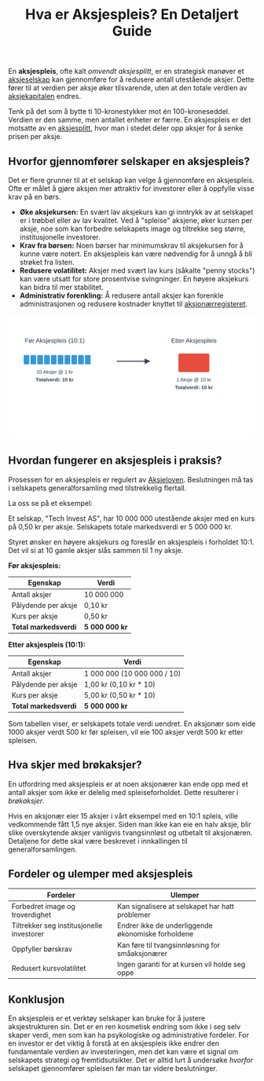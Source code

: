 ﻿---
title: "Hva er Aksjespleis? En Detaljert Guide"
seoTitle: "Hva er aksjespleis? | Omvendt aksjesplitt forklart"
description: "Aksjespleis (omvendt aksjesplitt) slår sammen aksjer for å øke kursen uten å endre aksjekapitalen. Lær hvorfor det gjøres, hvordan prosessen fungerer og virkninger for aksjonærer."
summary: "Forklaring av aksjespleis: hvorfor selskaper gjør det, hvordan det gjennomføres, og konsekvenser for aksjonærer og aksjekapital."
---

En **aksjespleis**, ofte kalt *omvendt aksjesplitt*, er en strategisk manøver et [aksjeselskap](/blogs/regnskap/hva-er-et-aksjeselskap "Hva er et aksjeselskap?") kan gjennomføre for å redusere antall utestående aksjer. Dette fører til at verdien per aksje øker tilsvarende, uten at den totale verdien av [aksjekapitalen](/blogs/regnskap/hva-er-aksjekapital "Hva er aksjekapital?") endres.

Tenk på det som å bytte ti 10-kronestykker mot én 100-kroneseddel. Verdien er den samme, men antallet enheter er færre. En aksjespleis er det motsatte av en [aksjesplitt](/blogs/regnskap/hva-er-aksjesplitt "Hva er en Aksjesplitt? En Komplett Guide"), hvor man i stedet deler opp aksjer for å senke prisen per aksje.

## Hvorfor gjennomfører selskaper en aksjespleis?

Det er flere grunner til at et selskap kan velge å gjennomføre en aksjespleis. Ofte er målet å gjøre aksjen mer attraktiv for investorer eller å oppfylle visse krav på en børs.

*   **Øke aksjekursen:** En svært lav aksjekurs kan gi inntrykk av at selskapet er i trøbbel eller av lav kvalitet. Ved å "spleise" aksjene, øker kursen per aksje, noe som kan forbedre selskapets image og tiltrekke seg større, institusjonelle investorer.
*   **Krav fra børsen:** Noen børser har minimumskrav til aksjekursen for å kunne være notert. En aksjespleis kan være nødvendig for å unngå å bli strøket fra listen.
*   **Redusere volatilitet:** Aksjer med svært lav kurs (såkalte "penny stocks") kan være utsatt for store prosentvise svingninger. En høyere aksjekurs kan bidra til mer stabilitet.
*   **Administrativ forenkling:** Å redusere antall aksjer kan forenkle administrasjonen og redusere kostnader knyttet til [aksjonærregisteret](/blogs/regnskap/hva-er-aksjonaerregisteret "Hva er Aksjonærregisteret?").

![Illustrasjon som viser prosessen av en aksjespleis](aksjespleis-prosess.svg)

## Hvordan fungerer en aksjespleis i praksis?

Prosessen for en aksjespleis er regulert av [Aksjeloven](/blogs/regnskap/hva-er-aksjeloven "Les mer om Aksjeloven"). Beslutningen må tas i selskapets generalforsamling med tilstrekkelig flertall.

La oss se på et eksempel:

Et selskap, "Tech Invest AS", har 10 000 000 utestående aksjer med en kurs på 0,50 kr per aksje. Selskapets totale markedsverdi er 5 000 000 kr.

Styret ønsker en høyere aksjekurs og foreslår en aksjespleis i forholdet 10:1. Det vil si at 10 gamle aksjer slås sammen til 1 ny aksje.

**Før aksjespleis:**

| Egenskap | Verdi |
| --- | --- |
| Antall aksjer | 10 000 000 |
| Pålydende per aksje | 0,10 kr |
| Kurs per aksje | 0,50 kr |
| **Total markedsverdi** | **5 000 000 kr** |

**Etter aksjespleis (10:1):**

| Egenskap | Verdi |
| --- | --- |
| Antall aksjer | 1 000 000 (10 000 000 / 10) |
| Pålydende per aksje | 1,00 kr (0,10 kr * 10) |
| Kurs per aksje | 5,00 kr (0,50 kr * 10) |
| **Total markedsverdi** | **5 000 000 kr** |

Som tabellen viser, er selskapets totale verdi uendret. En aksjonær som eide 1000 aksjer verdt 500 kr før spleisen, vil eie 100 aksjer verdt 500 kr etter spleisen.

## Hva skjer med brøkaksjer?

En utfordring med aksjespleis er at noen aksjonærer kan ende opp med et antall aksjer som ikke er delelig med spleiseforholdet. Dette resulterer i *brøkaksjer*.

Hvis en aksjonær eier 15 aksjer i vårt eksempel med en 10:1 spleis, ville vedkommende fått 1,5 nye aksjer. Siden man ikke kan eie en halv aksje, blir slike overskytende aksjer vanligvis tvangsinnløst og utbetalt til aksjonæren. Detaljene for dette skal være beskrevet i innkallingen til generalforsamlingen.

## Fordeler og ulemper med aksjespleis

| Fordeler | Ulemper |
| --- | --- |
| Forbedret image og troverdighet | Kan signalisere at selskapet har hatt problemer |
| Tiltrekker seg institusjonelle investorer | Endrer ikke de underliggende økonomiske forholdene |
| Oppfyller børskrav | Kan føre til tvangsinnløsning for småaksjonærer |
| Redusert kursvolatilitet | Ingen garanti for at kursen vil holde seg oppe |

## Konklusjon

En aksjespleis er et verktøy selskaper kan bruke for å justere aksjestrukturen sin. Det er en ren kosmetisk endring som ikke i seg selv skaper verdi, men som kan ha psykologiske og administrative fordeler. For en investor er det viktig å forstå at en aksjespleis ikke endrer den fundamentale verdien av investeringen, men det kan være et signal om selskapets strategi og fremtidsutsikter. Det er alltid lurt å undersøke *hvorfor* selskapet gjennomfører spleisen før man tar videre beslutninger.











